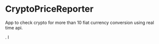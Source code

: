 # CryptoPriceReporter
App to check crypto for more than 10 fiat currency conversion using real time api. 

. I 
